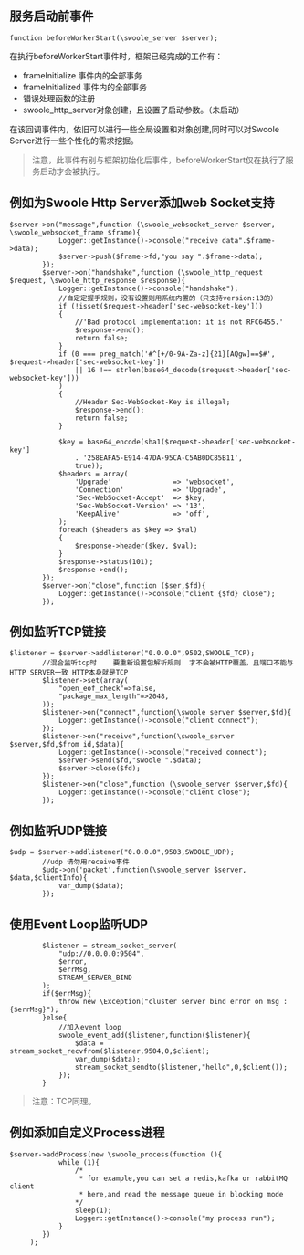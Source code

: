 服务启动前事件
------

```
function beforeWorkerStart(\swoole_server $server);
```

在执行beforeWorkerStart事件时，框架已经完成的工作有：

- frameInitialize 事件内的全部事务
- frameInitialized 事件内的全部事务
- 错误处理函数的注册
- swoole_http_server对象创建，且设置了启动参数。（未启动）

在该回调事件内，依旧可以进行一些全局设置和对象创建,同时可以对Swoole Server进行一些个性化的需求挖掘。

> 注意，此事件有别与框架初始化后事件，beforeWorkerStart仅在执行了服务启动才会被执行。


## 例如为Swoole Http Server添加web Socket支持
```
$server->on("message",function (\swoole_websocket_server $server, \swoole_websocket_frame $frame){
            Logger::getInstance()->console("receive data".$frame->data);
            $server->push($frame->fd,"you say ".$frame->data);
        });
        $server->on("handshake",function (\swoole_http_request $request, \swoole_http_response $response){
            Logger::getInstance()->console("handshake");
            //自定定握手规则，没有设置则用系统内置的（只支持version:13的）
            if (!isset($request->header['sec-websocket-key']))
            {
                //'Bad protocol implementation: it is not RFC6455.'
                $response->end();
                return false;
            }
            if (0 === preg_match('#^[+/0-9A-Za-z]{21}[AQgw]==$#', $request->header['sec-websocket-key'])
                || 16 !== strlen(base64_decode($request->header['sec-websocket-key']))
            )
            {
                //Header Sec-WebSocket-Key is illegal;
                $response->end();
                return false;
            }

            $key = base64_encode(sha1($request->header['sec-websocket-key']
                . '258EAFA5-E914-47DA-95CA-C5AB0DC85B11',
                true));
            $headers = array(
                'Upgrade'               => 'websocket',
                'Connection'            => 'Upgrade',
                'Sec-WebSocket-Accept'  => $key,
                'Sec-WebSocket-Version' => '13',
                'KeepAlive'             => 'off',
            );
            foreach ($headers as $key => $val)
            {
                $response->header($key, $val);
            }
            $response->status(101);
            $response->end();
        });
        $server->on("close",function ($ser,$fd){
            Logger::getInstance()->console("client {$fd} close");
        });
```
## 例如监听TCP链接
```
$listener = $server->addlistener("0.0.0.0",9502,SWOOLE_TCP);
        //混合监听tcp时    要重新设置包解析规则  才不会被HTTP覆盖，且端口不能与HTTP SERVER一致 HTTP本身就是TCP
        $listener->set(array(
            "open_eof_check"=>false,
            "package_max_length"=>2048,
        ));
        $listener->on("connect",function(\swoole_server $server,$fd){
            Logger::getInstance()->console("client connect");
        });
        $listener->on("receive",function(\swoole_server $server,$fd,$from_id,$data){
            Logger::getInstance()->console("received connect");
            $server->send($fd,"swoole ".$data);
            $server->close($fd);
        });
        $listener->on("close",function (\swoole_server $server,$fd){
            Logger::getInstance()->console("client close");
        });
```
## 例如监听UDP链接
```
$udp = $server->addlistener("0.0.0.0",9503,SWOOLE_UDP);
        //udp 请勿用receive事件
        $udp->on('packet',function(\swoole_server $server, $data,$clientInfo){
            var_dump($data);
        });
```
## 使用Event Loop监听UDP
```
        $listener = stream_socket_server(
            "udp://0.0.0.0:9504",
            $error,
            $errMsg,
            STREAM_SERVER_BIND
        );
        if($errMsg){
            throw new \Exception("cluster server bind error on msg :{$errMsg}");
        }else{
            //加入event loop
            swoole_event_add($listener,function($listener){
                $data = stream_socket_recvfrom($listener,9504,0,$client);
                var_dump($data);
                stream_socket_sendto($listener,"hello",0,$client());
            });
        }

```
> 注意：TCP同理。

## 例如添加自定义Process进程
```
$server->addProcess(new \swoole_process(function (){
            while (1){
                /*
                 * for example,you can set a redis,kafka or rabbitMQ client
                 * here,and read the message queue in blocking mode
                */
                sleep(1);
                Logger::getInstance()->console("my process run");
            }
        })
     );
```

<script>
    var _hmt = _hmt || [];
    (function() {
        var hm = document.createElement("script");
        hm.src = "https://hm.baidu.com/hm.js?4c8d895ff3b25bddb6fa4185c8651cc3";
        var s = document.getElementsByTagName("script")[0];
        s.parentNode.insertBefore(hm, s);
    })();
</script>
<script>
(function(){
    var bp = document.createElement('script');
    var curProtocol = window.location.protocol.split(':')[0];
    if (curProtocol === 'https') {
        bp.src = 'https://zz.bdstatic.com/linksubmit/push.js';        
    }
    else {
        bp.src = 'http://push.zhanzhang.baidu.com/push.js';
    }
    var s = document.getElementsByTagName("script")[0];
    s.parentNode.insertBefore(bp, s);
})();
</script>
